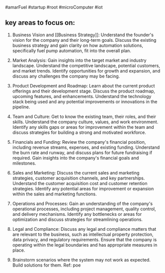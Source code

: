 #amarFuel #startup #root #microComputer #iot

## key areas to focus on:

1. Business Vision and [[Business Strategy]]: Understand the founder's vision for the company and their long-term goals. Discuss the existing business strategy and gain clarity on how automation solutions, specifically fuel pump automation, fit into the overall plan.
    
2. Market Analysis: Gain insights into the target market and industry landscape. Understand the competitive landscape, potential customers, and market trends. Identify opportunities for growth and expansion, and discuss any challenges the company may be facing.
    
3. Product Development and Roadmap: Learn about the current product offerings and their development stage. Discuss the product roadmap, upcoming features, and enhancements. Understand the technology stack being used and any potential improvements or innovations in the pipeline.
    
4. Team and Culture: Get to know the existing team, their roles, and their skills. Understand the company culture, values, and work environment. Identify any skills gaps or areas for improvement within the team and discuss strategies for building a strong and motivated workforce.
    
5. Financials and Funding: Review the company's financial position, including revenue streams, expenses, and existing funding. Understand the burn rate and runway, and discuss plans for future fundraising if required. Gain insights into the company's financial goals and milestones.
    
6. Sales and Marketing: Discuss the current sales and marketing strategies, customer acquisition channels, and key partnerships. Understand the customer acquisition cost and customer retention strategies. Identify any potential areas for improvement or expansion within the sales and marketing functions.
    
7. Operations and Processes: Gain an understanding of the company's operational processes, including project management, quality control, and delivery mechanisms. Identify any bottlenecks or areas for optimization and discuss strategies for streamlining operations.
    
8. Legal and Compliance: Discuss any legal and compliance matters that are relevant to the business, such as intellectual property protection, data privacy, and regulatory requirements. Ensure that the company is operating within the legal boundaries and has appropriate measures in place.
9. Brainstorm scenarios where the system may not work as expected. Build solutions for them.
Ref: poe


